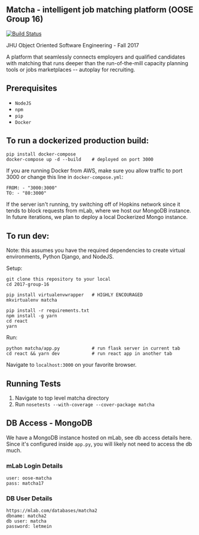 ## Matcha - intelligent job matching platform (OOSE Group 16)
[![Build Status](https://travis-ci.com/jhu-oose/2017-group-16.svg?token=Du5Ucyp2pSQjddWdX9YH&branch=master)](https://travis-ci.com/jhu-oose/2017-group-16)

JHU Object Oriented Software Engineering - Fall 2017

A platform that seamlessly connects employers and qualified candidates with matching that runs deeper than the run-of-the-mill capacity planning tools or jobs marketplaces -- autoplay for recruiting.

## Prerequisites

- `NodeJS`
- `npm`
- `pip`
- `Docker`

## To run a dockerized production build:

```
pip install docker-compose
docker-compose up -d --build    # deployed on port 3000
```

If you are running Docker from AWS, make sure you allow traffic to port 3000 or change this line in `docker-compose.yml`:
```
FROM: - "3000:3000"
TO: - "80:3000"
```

If the server isn't running, try switching off of Hopkins network since it tends to block requests from mLab, where we host our MongoDB instance. In future iterations, we plan to deploy a local Dockerized Mongo instance.


## To run dev:

Note: this assumes you have the required dependencies to create virtual environments, Python Django, and NodeJS.

Setup:
```
git clone this repository to your local
cd 2017-group-16

pip install virtualenvwrapper   # HIGHLY ENCOURAGED
mkvirtualenv matcha

pip install -r requirements.txt
npm install -g yarn
cd react
yarn
```

Run:
```
python matcha/app.py            # run flask server in current tab
cd react && yarn dev            # run react app in another tab
```
Navigate to `localhost:3000` on your favorite browser.


## Running Tests

1. Navigate to top level matcha directory
2. Run `nosetests --with-coverage --cover-package matcha`

## DB Access - MongoDB

We have a MongoDB instance hosted on mLab, see db access details here. Since it's configured inside `app.py`, you will likely not need to access the db much. 

### mLab Login Details
```
user: oose-matcha
pass: matcha17
```

### DB User Details
```
https://mlab.com/databases/matcha2
dbname: matcha2
db user: matcha
password: letmein
```
